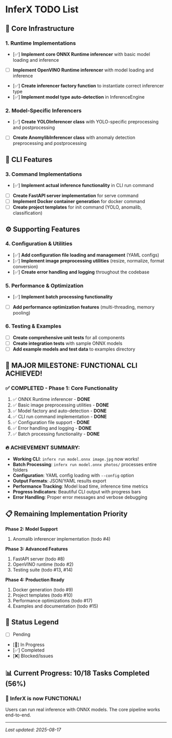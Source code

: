 # InferX TODO List

## 🎯 Core Infrastructure

### 1. Runtime Implementations
- [✅] **Implement core ONNX Runtime inferencer** with basic model loading and inference
- [ ] **Implement OpenVINO Runtime inferencer** with model loading and inference
- [✅] **Create inferencer factory function** to instantiate correct inferencer type
- [✅] **Implement model type auto-detection** in InferenceEngine

### 2. Model-Specific Inferencers
- [✅] **Create YOLOInferencer class** with YOLO-specific preprocessing and postprocessing
- [ ] **Create AnomylibInferencer class** with anomaly detection preprocessing and postprocessing

## 🚀 CLI Features

### 3. Command Implementations
- [✅] **Implement actual inference functionality** in CLI run command
- [ ] **Create FastAPI server implementation** for serve command
- [ ] **Implement Docker container generation** for docker command
- [ ] **Create project templates** for init command (YOLO, anomalib, classification)

## ⚙️ Supporting Features

### 4. Configuration & Utilities
- [✅] **Add configuration file loading and management** (YAML configs)
- [✅] **Implement image preprocessing utilities** (resize, normalize, format conversion)
- [✅] **Create error handling and logging** throughout the codebase

### 5. Performance & Optimization
- [✅] **Implement batch processing functionality**
- [ ] **Add performance optimization features** (multi-threading, memory pooling)

### 6. Testing & Examples
- [ ] **Create comprehensive unit tests** for all components
- [ ] **Create integration tests** with sample ONNX models
- [ ] **Add example models and test data** to examples directory

## 🎉 **MAJOR MILESTONE: FUNCTIONAL CLI ACHIEVED!**

### ✅ **COMPLETED - Phase 1: Core Functionality** 
1. ✅ ONNX Runtime inferencer - **DONE**
2. ✅ Basic image preprocessing utilities - **DONE**  
3. ✅ Model factory and auto-detection - **DONE**
4. ✅ CLI run command implementation - **DONE**
5. ✅ Configuration file support - **DONE**
6. ✅ Error handling and logging - **DONE** 
7. ✅ Batch processing functionality - **DONE**

### 🔥 **ACHIEVEMENT SUMMARY:**
- **Working CLI**: `inferx run model.onnx image.jpg` now works!
- **Batch Processing**: `inferx run model.onnx photos/` processes entire folders
- **Configuration**: YAML config loading with `--config` option
- **Output Formats**: JSON/YAML results export
- **Performance Tracking**: Model load time, inference time metrics
- **Progress Indicators**: Beautiful CLI output with progress bars
- **Error Handling**: Proper error messages and verbose debugging

## 📋 Remaining Implementation Priority

**Phase 2: Model Support**
1. Anomalib inferencer implementation (todo #4)

**Phase 3: Advanced Features** 
1. FastAPI server (todo #8)
2. OpenVINO runtime (todo #2)
3. Testing suite (todo #13, #14)

**Phase 4: Production Ready**
1. Docker generation (todo #9)
2. Project templates (todo #10) 
3. Performance optimizations (todo #17)
4. Examples and documentation (todo #15)

## 🔄 Status Legend
- [ ] Pending
- [🔄] In Progress  
- [✅] Completed
- [❌] Blocked/Issues

## 📊 **Current Progress: 10/18 Tasks Completed (56%)**

### 🎯 **InferX is now FUNCTIONAL!** 
Users can run real inference with ONNX models. The core pipeline works end-to-end.

---
*Last updated: 2025-08-17*